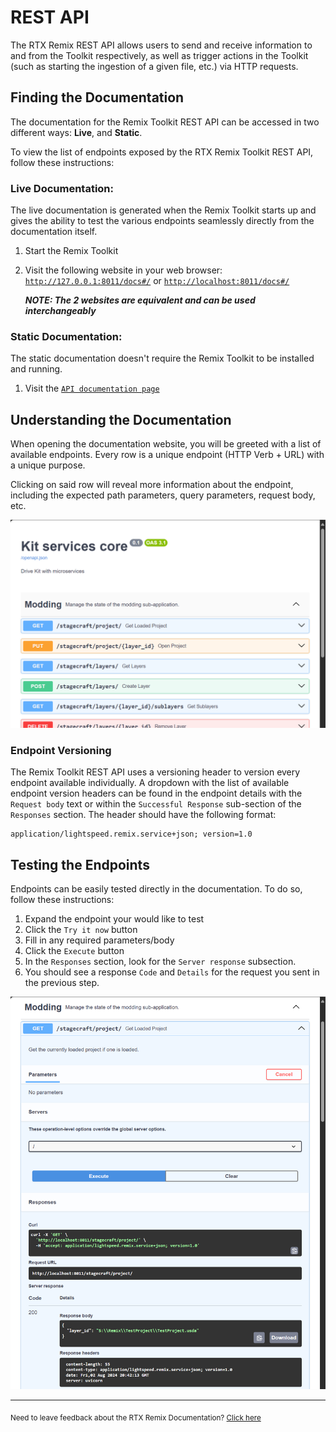 # REST API

The RTX Remix REST API allows users to send and receive information to and from the Toolkit respectively, as well as
trigger actions in the Toolkit (such as starting the ingestion of a given file, etc.) via HTTP requests.

## Finding the Documentation

The documentation for the Remix Toolkit REST API can be accessed in two different ways: **Live**, and **Static**.

To view the list of endpoints exposed by the RTX Remix Toolkit REST API, follow these instructions:

### Live Documentation:

The live documentation is generated when the Remix Toolkit starts up and gives the ability to test the various endpoints
seamlessly directly from the documentation itself.

1) Start the Remix Toolkit
2) Visit the following website in your web browser: [`http://127.0.0.1:8011/docs#/`](http://127.0.0.1:8011/docs#/) or [`http://localhost:8011/docs#/`](http://localhost:8011/docs#/)

    **_NOTE: The 2 websites are equivalent and can be used interchangeably_**

### Static Documentation:

The static documentation doesn't require the Remix Toolkit to be installed and running.

1) Visit the [`API documentation page`](./remix-toolkitinterface-restapi-docs.html)

## Understanding the Documentation

When opening the documentation website, you will be greeted with a list of available endpoints. Every row is a unique
endpoint (HTTP Verb + URL) with a unique purpose.

Clicking on said row will reveal more information about the endpoint, including the expected path parameters,
query parameters, request body, etc.

![REST API Documentation](../data/images/remix-toolkitinterface-restapi-overview.png)

### Endpoint Versioning

The Remix Toolkit REST API uses a versioning header to version every endpoint available individually. A dropdown with
the list of available endpoint version headers can be found in the endpoint details with the `Request body` text or
within the `Successful Response` sub-section of the `Responses` section. The header should have the following format:

```
application/lightspeed.remix.service+json; version=1.0
```

## Testing the Endpoints

Endpoints can be easily tested directly in the documentation. To do so, follow these instructions:

1) Expand the endpoint your would like to test
2) Click the `Try it now` button
3) Fill in any required parameters/body
4) Click the `Execute` button
5) In the `Responses` section, look for the `Server response` subsection.
6) You should see a response `Code` and `Details` for the request you sent in the previous step.

![REST API Response](../data/images/remix-toolkitinterface-restapi-request.png)

***
<sub> Need to leave feedback about the RTX Remix Documentation?  [Click here](https://github.com/NVIDIAGameWorks/rtx-remix/issues/new?assignees=nvdamien&labels=documentation%2Cfeedback%2Ctriage&projects=&template=documentation_feedback.yml&title=%5BDocumentation+feedback%5D%3A+) <sub>
